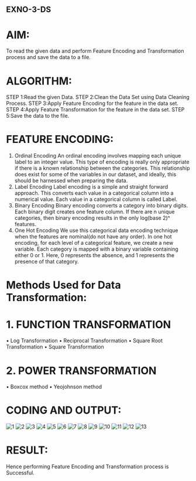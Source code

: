 ## EXNO-3-DS

# AIM:
To read the given data and perform Feature Encoding and Transformation process and save the data to a file.

# ALGORITHM:
STEP 1:Read the given Data.
STEP 2:Clean the Data Set using Data Cleaning Process.
STEP 3:Apply Feature Encoding for the feature in the data set.
STEP 4:Apply Feature Transformation for the feature in the data set.
STEP 5:Save the data to the file.

# FEATURE ENCODING:
1. Ordinal Encoding
An ordinal encoding involves mapping each unique label to an integer value. This type of encoding is really only appropriate if there is a known relationship between the categories. This relationship does exist for some of the variables in our dataset, and ideally, this should be harnessed when preparing the data.
2. Label Encoding
Label encoding is a simple and straight forward approach. This converts each value in a categorical column into a numerical value. Each value in a categorical column is called Label.
3. Binary Encoding
Binary encoding converts a category into binary digits. Each binary digit creates one feature column. If there are n unique categories, then binary encoding results in the only log(base 2)ⁿ features.
4. One Hot Encoding
We use this categorical data encoding technique when the features are nominal(do not have any order). In one hot encoding, for each level of a categorical feature, we create a new variable. Each category is mapped with a binary variable containing either 0 or 1. Here, 0 represents the absence, and 1 represents the presence of that category.

# Methods Used for Data Transformation:
  # 1. FUNCTION TRANSFORMATION
• Log Transformation
• Reciprocal Transformation
• Square Root Transformation
• Square Transformation
  # 2. POWER TRANSFORMATION
• Boxcox method
• Yeojohnson method

# CODING AND OUTPUT:

![1](https://github.com/JebaSolomonRajS/EXNO-3-DS/assets/139432449/b8876cbb-ed6b-4301-bf0d-c379be1f98bd)
![2](https://github.com/JebaSolomonRajS/EXNO-3-DS/assets/139432449/79000b0e-e495-406d-a77b-ae571ebac736)
![3](https://github.com/JebaSolomonRajS/EXNO-3-DS/assets/139432449/09f3249d-17c3-4e04-95e9-680b76e6c224)
![4](https://github.com/JebaSolomonRajS/EXNO-3-DS/assets/139432449/d19244c9-4c96-453b-bdc4-9dd800dcc4e8)
![5](https://github.com/JebaSolomonRajS/EXNO-3-DS/assets/139432449/96263ed4-ef15-43b9-893e-6857737150f7)
![6](https://github.com/JebaSolomonRajS/EXNO-3-DS/assets/139432449/20f10662-5851-4f89-8e64-bfffc0429081)
![7](https://github.com/JebaSolomonRajS/EXNO-3-DS/assets/139432449/692519a3-2156-4c72-9136-b9b72b056c0e)
![8](https://github.com/JebaSolomonRajS/EXNO-3-DS/assets/139432449/216eed55-5561-44fb-b9b6-051295d9ba30)
![9](https://github.com/JebaSolomonRajS/EXNO-3-DS/assets/139432449/f6ac901c-06b1-45bd-8bf0-4fa5dee07584)
![10](https://github.com/JebaSolomonRajS/EXNO-3-DS/assets/139432449/18c69c20-b004-4df0-a6dd-65838c72a3e3)
![11](https://github.com/JebaSolomonRajS/EXNO-3-DS/assets/139432449/676733aa-b779-4c11-b630-a5c704f2ac0a)
![12](https://github.com/JebaSolomonRajS/EXNO-3-DS/assets/139432449/7aac10d1-8bd7-41d5-bfa6-a392099b2f90)
![13](https://github.com/JebaSolomonRajS/EXNO-3-DS/assets/139432449/a9a79560-c113-4641-86fe-b44fc09673ce)

# RESULT:

Hence performing Feature Encoding and Transformation process is Successful.

       
